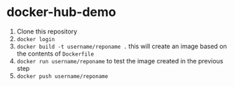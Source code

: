 # docker-hub-demo

1. Clone this repository
2. `docker login`
3. `docker build -t username/reponame .` this will create an image based on the contents of `Dockerfile`
4. `docker run username/reponame` to test the image created in the previous step
5. `docker push username/reponame`
